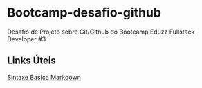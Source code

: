 # Bootcamp-desafio-github
Desafio de Projeto sobre Git/Github do Bootcamp Eduzz Fullstack Developer #3

## Links Úteis
[Sintaxe Basica Markdown](https://www.markdownguide.org/basic-syntax/)
